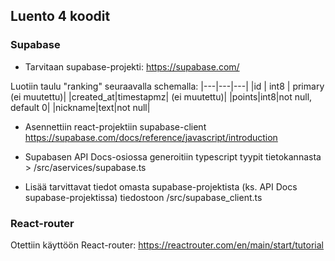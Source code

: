 ## Luento 4 koodit

### Supabase
- Tarvitaan supabase-projekti: https://supabase.com/

Luotiin taulu "ranking" seuraavalla schemalla:
|---|---|---|
|id | int8 | primary (ei muutettu)|
|created_at|timestapmz| (ei muutettu)|
|points|int8|not null, default 0|
|nickname|text|not null|

- Asennettiin react-projektiin supabase-client https://supabase.com/docs/reference/javascript/introduction

- Supabasen API Docs-osiossa generoitiin typescript tyypit tietokannasta > /src/aservices/supabase.ts

- Lisää tarvittavat tiedot omasta supabase-projektista (ks. API Docs supabase-projektissa) tiedostoon /src/supabase_client.ts

### React-router
Otettiin käyttöön React-router: https://reactrouter.com/en/main/start/tutorial

